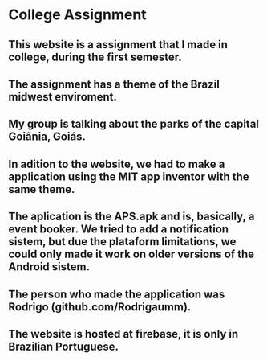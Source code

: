 # College Assignment 

## This website is a assignment that I made in college, during the first semester.
## The assignment has a theme of the Brazil midwest enviroment.
## My group is talking about the parks of the capital Goiânia, Goiás.


## In adition to the website, we had to make a application using the MIT app inventor with the same theme.
## The aplication is the APS.apk and is, basically, a event booker. We tried to add a notification sistem, but due the plataform limitations, we could only made it work on older versions of the Android sistem.
## The person who made the application was Rodrigo (github.com/Rodrigaumm).

## The website is hosted at firebase, it is only in Brazilian Portuguese.
